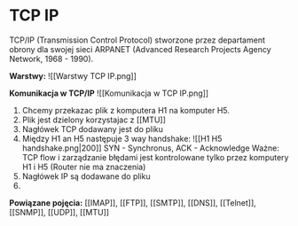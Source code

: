 # TCP IP
TCP/IP (Transmission Control Protocol) stworzone przez departament obrony dla swojej sieci ARPANET (Advanced Research Projects Agency Network, 1968 - 1990). 

**Warstwy:**
![[Warstwy TCP IP.png]]

**Komunikacja w TCP/IP**
![[Komunikacja w TCP IP.png]]

1. Chcemy przekazac plik z komputera H1 na komputer H5.
2. Plik jest dzielony korzystajac z [[MTU]]
3. Nagłówek TCP dodawany jest do pliku
4. Między H1 an H5 następuje 3 way handshake:
![[H1 H5 handshake.png|200]]
SYN - Synchronus, ACK - Acknowledge
Ważne: TCP flow i zarządzanie błędami jest kontrolowane tylko przez komputery H1 i H5 (Router nie ma znaczenia)
5. Nagłówek IP są dodawane do pliku
6. 

**Powiązane pojęcia:**
[[IMAP]], [[FTP]], [[SMTP]], [[DNS]], [[Telnet]], [[SNMP]], [[UDP]], [[MTU]]